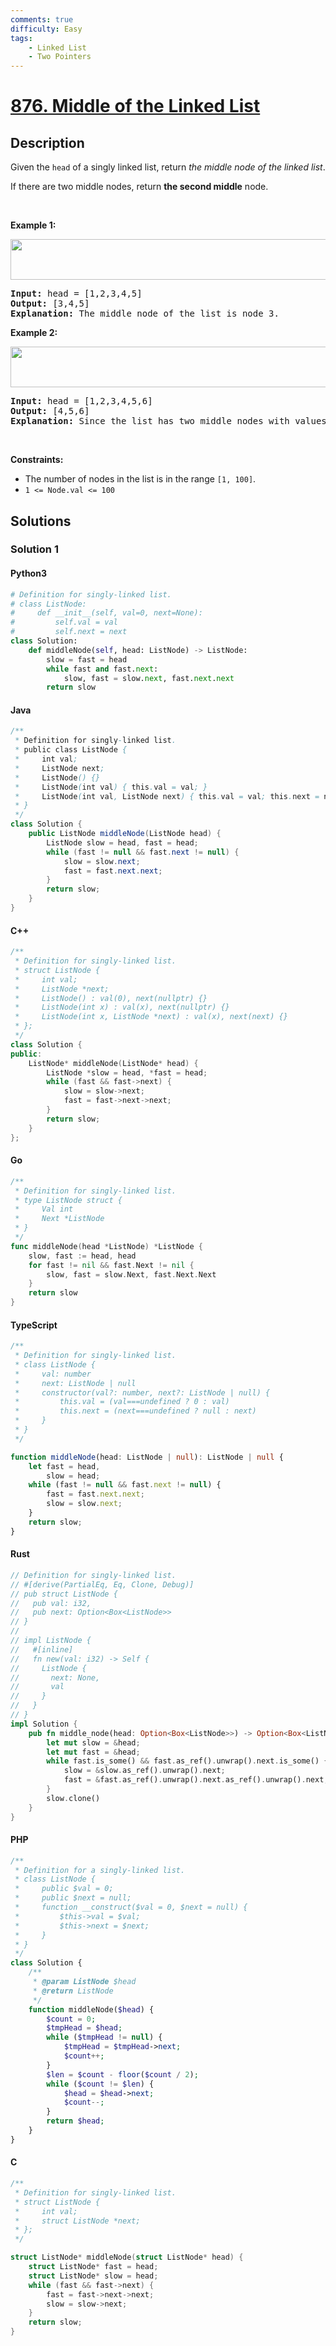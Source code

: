```yaml
---
comments: true
difficulty: Easy
tags:
    - Linked List
    - Two Pointers
---
```


<!-- problem:start -->

# [876. Middle of the Linked List](https://leetcode.com/problems/middle-of-the-linked-list)

## Description

<!-- description:start -->

<p>Given the <code>head</code> of a singly linked list, return <em>the middle node of the linked list</em>.</p>

<p>If there are two middle nodes, return <strong>the second middle</strong> node.</p>

<p>&nbsp;</p>
<p><strong class="example">Example 1:</strong></p>
<img alt="" src="https://fastly.jsdelivr.net/gh/doocs/leetcode@main/solution/0800-0899/0876.Middle%20of%20the%20Linked%20List/images/lc-midlist1.jpg" style="width: 544px; height: 65px;" />
<pre>
<strong>Input:</strong> head = [1,2,3,4,5]
<strong>Output:</strong> [3,4,5]
<strong>Explanation:</strong> The middle node of the list is node 3.
</pre>

<p><strong class="example">Example 2:</strong></p>
<img alt="" src="https://fastly.jsdelivr.net/gh/doocs/leetcode@main/solution/0800-0899/0876.Middle%20of%20the%20Linked%20List/images/lc-midlist2.jpg" style="width: 664px; height: 65px;" />
<pre>
<strong>Input:</strong> head = [1,2,3,4,5,6]
<strong>Output:</strong> [4,5,6]
<strong>Explanation:</strong> Since the list has two middle nodes with values 3 and 4, we return the second one.
</pre>

<p>&nbsp;</p>
<p><strong>Constraints:</strong></p>

<ul>
	<li>The number of nodes in the list is in the range <code>[1, 100]</code>.</li>
	<li><code>1 &lt;= Node.val &lt;= 100</code></li>
</ul>

<!-- description:end -->

## Solutions

<!-- solution:start -->

### Solution 1

<!-- tabs:start -->

#### Python3

```python
# Definition for singly-linked list.
# class ListNode:
#     def __init__(self, val=0, next=None):
#         self.val = val
#         self.next = next
class Solution:
    def middleNode(self, head: ListNode) -> ListNode:
        slow = fast = head
        while fast and fast.next:
            slow, fast = slow.next, fast.next.next
        return slow
```

#### Java

```java
/**
 * Definition for singly-linked list.
 * public class ListNode {
 *     int val;
 *     ListNode next;
 *     ListNode() {}
 *     ListNode(int val) { this.val = val; }
 *     ListNode(int val, ListNode next) { this.val = val; this.next = next; }
 * }
 */
class Solution {
    public ListNode middleNode(ListNode head) {
        ListNode slow = head, fast = head;
        while (fast != null && fast.next != null) {
            slow = slow.next;
            fast = fast.next.next;
        }
        return slow;
    }
}
```

#### C++

```cpp
/**
 * Definition for singly-linked list.
 * struct ListNode {
 *     int val;
 *     ListNode *next;
 *     ListNode() : val(0), next(nullptr) {}
 *     ListNode(int x) : val(x), next(nullptr) {}
 *     ListNode(int x, ListNode *next) : val(x), next(next) {}
 * };
 */
class Solution {
public:
    ListNode* middleNode(ListNode* head) {
        ListNode *slow = head, *fast = head;
        while (fast && fast->next) {
            slow = slow->next;
            fast = fast->next->next;
        }
        return slow;
    }
};
```

#### Go

```go
/**
 * Definition for singly-linked list.
 * type ListNode struct {
 *     Val int
 *     Next *ListNode
 * }
 */
func middleNode(head *ListNode) *ListNode {
	slow, fast := head, head
	for fast != nil && fast.Next != nil {
		slow, fast = slow.Next, fast.Next.Next
	}
	return slow
}
```

#### TypeScript

```ts
/**
 * Definition for singly-linked list.
 * class ListNode {
 *     val: number
 *     next: ListNode | null
 *     constructor(val?: number, next?: ListNode | null) {
 *         this.val = (val===undefined ? 0 : val)
 *         this.next = (next===undefined ? null : next)
 *     }
 * }
 */

function middleNode(head: ListNode | null): ListNode | null {
    let fast = head,
        slow = head;
    while (fast != null && fast.next != null) {
        fast = fast.next.next;
        slow = slow.next;
    }
    return slow;
}
```

#### Rust

```rust
// Definition for singly-linked list.
// #[derive(PartialEq, Eq, Clone, Debug)]
// pub struct ListNode {
//   pub val: i32,
//   pub next: Option<Box<ListNode>>
// }
//
// impl ListNode {
//   #[inline]
//   fn new(val: i32) -> Self {
//     ListNode {
//       next: None,
//       val
//     }
//   }
// }
impl Solution {
    pub fn middle_node(head: Option<Box<ListNode>>) -> Option<Box<ListNode>> {
        let mut slow = &head;
        let mut fast = &head;
        while fast.is_some() && fast.as_ref().unwrap().next.is_some() {
            slow = &slow.as_ref().unwrap().next;
            fast = &fast.as_ref().unwrap().next.as_ref().unwrap().next;
        }
        slow.clone()
    }
}
```

#### PHP

```php
/**
 * Definition for a singly-linked list.
 * class ListNode {
 *     public $val = 0;
 *     public $next = null;
 *     function __construct($val = 0, $next = null) {
 *         $this->val = $val;
 *         $this->next = $next;
 *     }
 * }
 */
class Solution {
    /**
     * @param ListNode $head
     * @return ListNode
     */
    function middleNode($head) {
        $count = 0;
        $tmpHead = $head;
        while ($tmpHead != null) {
            $tmpHead = $tmpHead->next;
            $count++;
        }
        $len = $count - floor($count / 2);
        while ($count != $len) {
            $head = $head->next;
            $count--;
        }
        return $head;
    }
}
```

#### C

```c
/**
 * Definition for singly-linked list.
 * struct ListNode {
 *     int val;
 *     struct ListNode *next;
 * };
 */

struct ListNode* middleNode(struct ListNode* head) {
    struct ListNode* fast = head;
    struct ListNode* slow = head;
    while (fast && fast->next) {
        fast = fast->next->next;
        slow = slow->next;
    }
    return slow;
}
```

<!-- tabs:end -->

<!-- solution:end -->

<!-- problem:end -->
